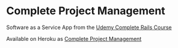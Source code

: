 # Complete Project Management

Software as a Service App from the
[Udemy Complete Rails Course](https://www.udemy.com/the-complete-ruby-on-rails-developer-course/)

Available on Heroku as [Complete Project Management](https://complete-saas-app.herokuapp.com/)
